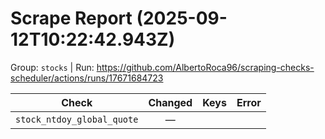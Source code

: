 # Scrape Report (2025-09-12T10:22:42.943Z)

Group: `stocks`  |  Run: https://github.com/AlbertoRoca96/scraping-checks-scheduler/actions/runs/17671684723

| Check | Changed | Keys | Error |
|---|:---:|:--|:--|
| `stock_ntdoy_global_quote` | — |  |  |
